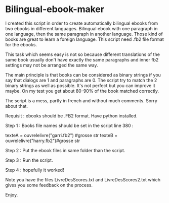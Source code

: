 # Bilingual-ebook-maker
I created this script in order to create automatically bilingual ebooks from two ebooks in different languages.
Bilingual ebook with one paragraph in one language, then the same paragraph in another language. Those kind of books are great to learn a foreign language. This script need .fb2 file format for the ebooks.

This task which seems easy is not so because different translations of the same book usually don't have exactly the same paragraphs and inner fb2 settings may not be arranged the same way.

The main principle is that books can be considered as binary strings if you say that dialogs are 1 and paragraphs are 0.
The script try to match the 2 binary strings as well as possible. It's not perfect but you can improve it maybe. On my test you get about 80-90% of the book matched correctly.

The script is a mess, partly in french and without much comments. Sorry about that.

Requisit : ebooks should be .FB2 format. Have python installed.

Step 1 : Books file names should be set in the script line 380 : 

texteA = ouvrelelivre("garri.fb2") #grosse str
texteB = ouvrelelivre("harry.fb2")#grosse str

Step 2 : Put the ebook files in same folder than the script.

Step 3 : Run the script.

Step 4 : hopefully it worked!

Note you have the files LivreDesScores.txt and LivreDesScores2.txt which gives you some feedback on the process.

Enjoy.
